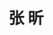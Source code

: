 ---
# Display name

title: 张 昕
user_groups: ["Graduated Post-Doc"]



organizations:
- name: 2002-2004 

Interests:
- Parallel computing and simulation

---